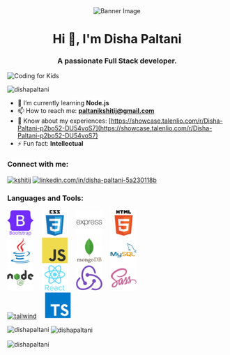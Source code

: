 <div align="center">
    <img src="https://static.vecteezy.com/system/resources/previews/006/362/890/non_2x/programming-and-software-development-web-page-banner-program-code-on-screen-device-software-development-coding-process-concept-vector.jpg" alt="Banner Image">
</div>

<h1 align="center">Hi 👋, I'm Disha Paltani</h1>
<h3 align="center">A passionate Full Stack developer.</h3>

<p align="left">
    <img src="https://startcoding.co.in/wp-content/uploads/2021/12/coding-for-kids.gif" alt="Coding for Kids" height="200">
</p>

<p align="left">
    <img src="https://komarev.com/ghpvc/?username=dishapaltani&label=Profile%20views&color=0e75b6&style=flat" alt="dishapaltani" />
</p>

- 🌱 I’m currently learning **Node.js**
- 📫 How to reach me: **paltanikshitij@gmail.com**
- 📄 Know about my experiences: [https://showcase.talenlio.com/r/Disha-Paltani-p2bo52-DU54voS7](https://showcase.talenlio.com/r/Disha-Paltani-p2bo52-DU54voS7)
- ⚡ Fun fact: **Intellectual**

<h3 align="left">Connect with me:</h3>
<p align="left">
    <a href="https://codepen.io/kshitij" target="_blank"><img align="center" src="https://raw.githubusercontent.com/rahuldkjain/github-profile-readme-generator/master/src/images/icons/Social/codepen.svg" alt="kshitij" height="30" width="40" /></a>
    <a href="https://www.linkedin.com/in/disha-paltani-5a230118b/" target="_blank"><img align="center" src="https://raw.githubusercontent.com/rahuldkjain/github-profile-readme-generator/master/src/images/icons/Social/linked-in-alt.svg" alt="linkedin.com/in/disha-paltani-5a230118b" height="30" width="40" /></a>
</p>

<h3 align="left">Languages and Tools:</h3>
<p align="left">
    <a href="https://getbootstrap.com" target="_blank" rel="noreferrer"><img src="https://raw.githubusercontent.com/devicons/devicon/master/icons/bootstrap/bootstrap-plain-wordmark.svg" alt="bootstrap" width="60" height="60" style="margin-right: 15px;"/></a>
    <a href="https://www.w3schools.com/css/" target="_blank" rel="noreferrer"><img src="https://raw.githubusercontent.com/devicons/devicon/master/icons/css3/css3-original-wordmark.svg" alt="css3" width="60" height="60" style="margin-right: 15px;"/></a>
    <a href="https://expressjs.com" target="_blank" rel="noreferrer"><img src="https://raw.githubusercontent.com/devicons/devicon/master/icons/express/express-original-wordmark.svg" alt="express" width="60" height="60" style="margin-right: 15px;"/></a>
    <a href="https://www.w3.org/html/" target="_blank" rel="noreferrer"><img src="https://raw.githubusercontent.com/devicons/devicon/master/icons/html5/html5-original-wordmark.svg" alt="html5" width="60" height="60" style="margin-right: 15px;"/></a>
    <br/>
    <a href="https://www.java.com" target="_blank" rel="noreferrer"><img src="https://raw.githubusercontent.com/devicons/devicon/master/icons/java/java-original.svg" alt="java" width="60" height="60" style="margin-right: 15px;"/></a>
    <a href="https://developer.mozilla.org/en-US/docs/Web/JavaScript" target="_blank" rel="noreferrer"><img src="https://raw.githubusercontent.com/devicons/devicon/master/icons/javascript/javascript-original.svg" alt="javascript" width="60" height="60" style="margin-right: 15px;"/></a>
    <a href="https://www.mongodb.com/" target="_blank" rel="noreferrer"><img src="https://raw.githubusercontent.com/devicons/devicon/master/icons/mongodb/mongodb-original-wordmark.svg" alt="mongodb" width="60" height="60" style="margin-right: 15px;"/></a>
    <a href="https://www.mysql.com/" target="_blank" rel="noreferrer"><img src="https://raw.githubusercontent.com/devicons/devicon/master/icons/mysql/mysql-original-wordmark.svg" alt="mysql" width="60" height="60" style="margin-right: 15px;"/></a>
    <br/>
    <a href="https://nodejs.org" target="_blank" rel="noreferrer"><img src="https://raw.githubusercontent.com/devicons/devicon/master/icons/nodejs/nodejs-original-wordmark.svg" alt="nodejs" width="60" height="60" style="margin-right: 15px;"/></a>
    <a href="https://reactjs.org/" target="_blank" rel="noreferrer"><img src="https://raw.githubusercontent.com/devicons/devicon/master/icons/react/react-original-wordmark.svg" alt="react" width="60" height="60" style="margin-right: 15px;"/></a>
    <a href="https://redux.js.org" target="_blank" rel="noreferrer"><img src="https://raw.githubusercontent.com/devicons/devicon/master/icons/redux/redux-original.svg" alt="redux" width="60" height="60" style="margin-right: 15px;"/></a>
    <a href="https://sass-lang.com" target="_blank" rel="noreferrer"><img src="https://raw.githubusercontent.com/devicons/devicon/master/icons/sass/sass-original.svg" alt="sass" width="60" height="60" style="margin-right: 15px;"/></a>
    <br/>
    <a href="https://tailwindcss.com/" target="_blank" rel="noreferrer"><img src="https://www.vectorlogo.zone/logos/tailwindcss/tailwindcss-icon.svg" alt="tailwind" width="60" height="60" style="margin-right: 15px;"/></a>
    <a href="https://www.typescriptlang.org/" target="_blank" rel="noreferrer"><img src="https://raw.githubusercontent.com/devicons/devicon/master/icons/typescript/typescript-original.svg" alt="typescript" width="60" height="60" style="margin-right: 15px;"/></a>
</p>


<p align="left"><img align="left" src="https://github-readme-stats.vercel.app/api/top-langs?username=dishapaltani&show_icons=true&locale=en&layout=compact" alt="dishapaltani" /></p>

<p>&nbsp;<img align="center" src="https://github-readme-stats.vercel.app/api?username=dishapaltani&show_icons=true&locale=en" alt="dishapaltani" /></p>

<p><img align="center" src="https://github-readme-streak-stats.herokuapp.com/?user=dishapaltani&" alt="dishapaltani" /></p>
